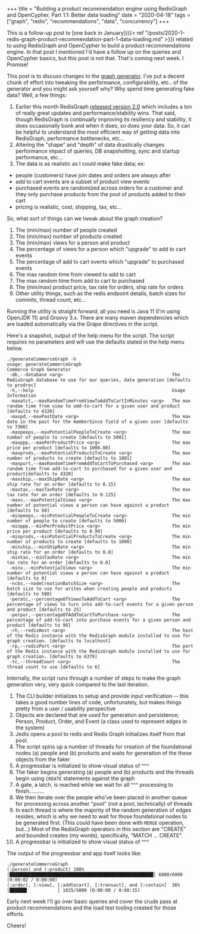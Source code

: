 +++
title = "Building a product recommendation engine using RedisGraph and OpenCypher, Part 1.1: Better data loading"
date = "2020-04-18"
tags = ["graph", "redis", "recommendations", "data", "concurrency"]
+++

This is a follow-up post to [one back in January]({{< ref "/posts/2020-1-redis-graph-product-recommendation-part-1-data-loading.md" >}}) related to using RedisGraph and OpenCypher to build a product recommendations engine. In that post I mentioned I'd have a follow up on the queries and OpenCypher basics, but this post is not that. That's coming next week. I Promise!

This post is to discuss changes to the [graph generator](https://github.com/joshdurbin/redis-graph-commerce-poc/blob/master/generateCommerceGraph). I've put a decent chunk of effort into tweaking the performance, configurability, etc.. of the generator and you might ask yourself why? Why spend time generating fake data? Well, a few things:

1. Earlier this month RedisGraph [released version 2.0](https://redislabs.com/blog/introducing-redisgraph-2-0/) which includes a ton of really great updates and performance/stability wins. That said, though RedisGraph is continually improving its resiliency and stability, it does occasionally bonk and when it does, so does your data. So, it can be helpful to understand the most efficient way of getting data into RedisGraph, performance bottlenecks, etc...
2. Altering the "shape" and "depth" of data drastically changes performance impact of queries, DB snapshotting, sync and startup performance, etc...
3. The data is as realistic as I could make fake data; ex:
  - people (customers) have join dates and orders are always after
  - add to cart events are a subset of product view events
  - purchased events are randomized across orders for a customer and they only purchase products from the pool of products added to their cart
  - pricing is realistic, cost, shipping, tax, etc...

So, what sort of things can we tweak about the graph creation?

1. The (min/max) number of people created
2. The (min/max) number of products created
3. The (min/max) views for a person and product
4. The percentage of views for a person which "upgrade" to add to cart events
5. The percentage of add to cart events which "upgrade" to purchased events
6. The max random time from viewed to add to cart
7. The max random time from add to cart to purchased
8. The (min/max) product price, tax rate for orders, ship rate for orders
9. Other utility things, such as the redis endpoint details, batch sizes for commits, thread count, etc...

Running the utility is straight forward, all you need is Java 11 (I'm using OpenJDK 11) and Groovy 3.x. There are many maven dependencies which are loaded automatically via the Grape directives in the script.

Here's a snapshot, output of the help menu for the script. The script requires no parameters and will use the defaults stated in the help menu below.

```
./generateCommerceGraph -h
usage: generateCommerceGraph
Commerce Graph Generator
 -db,--database <arg>                                         The RedisGraph database to use for our queries, data generation [defaults to prodrec]
 -h,--help                                                    Usage Information
 -maxatct,--maxRandomTimeFromViewToAddToCartInMinutes <arg>   The max random time from view to add-to-cart for a given user and product [defaults to 4320]
 -maxpd,--maxPastDate <arg>                                   The max date in the past for the memberSince field of a given user [defaults to 7300]
 -maxpeeps,--maxPotentialPeopleToCreate <arg>                 The max number of people to create [defaults to 5001]
 -maxppp,--maxPerProductPrice <arg>                           The max price per product [defaults to 1000.00]
 -maxprods,--maxPotentialProductsToCreate <arg>               The max number of products to create [defaults to 1001]
 -maxpurt,--maxRandomTimeFromAddToCartToPurchased <arg>       The max random time from add-to-cart to purchased for a given user and product[defaults to 4320]
 -maxship,--maxShipRate <arg>                                 The max ship rate for an order [defaults to 0.15]
 -maxtax,--maxTaxRate <arg>                                   The max tax rate for an order [defaults to 0.125]
 -maxv,--maxPotentialViews <arg>                              The max number of potential views a person can have against a product [defaults to 50]
 -minpeeps,--minPotentialPeopleToCreate <arg>                 The min number of people to create [defaults to 5000]
 -minppp,--minPerProductPrice <arg>                           The min price per product [defaults to 0.99]
 -minprods,--minPotentialProductsToCreate <arg>               The min number of products to create [defaults to 1000]
 -minship,--minShipRate <arg>                                 The min ship rate for an order [defaults to 0.0]
 -mintax,--minTaxRate <arg>                                   The min tax rate for an order [defaults to 0.0]
 -minv,--minPotentialViews <arg>                              The min number of potential views a person can have against a product [defaults to 0]
 -ncbs,--nodeCreationBatchSize <arg>                          The batch size to use for writes when creating people and products [defaults to 500]
 -peratc,--percentageOfViewsToAddToCart <arg>                 The percentage of views to turn into add-to-cart events for a given person and product [defaults to 25]
 -perpur,--percentageOfAddToCartToPurchase <arg>              The percentage of add-to-cart into purchase events for a given person and product [defaults to 90]
 -rh,--redisHost <arg>                                        The host of the Redis instance with the RedisGraph module installed to use for graph creation. [defaults to localhost]
 -rp,--redisPort <arg>                                        The port of the Redis instance with the RedisGraph module installed to use for graph creation. [defaults to 6379]
 -tc,--threadCount <arg>                                      The thread count to use [defaults to 6]
 ```

Internally, the script runs through a number of steps to make the graph generation very, very quick compared to the last iteration.

1. The CLI builder initializes to setup and provide input verification -- this takes a good number lines of code, unfortunately, but makes things pretty from a user / usability perspective
2. Objects are declared that are used for generation and persistence; Person, Product, Order, and Event (a class used to represent edges in the system)
3. Jedis opens a pool to redis and Redis Graph initializes itself from that pool.
4. The script spins up a number of threads for creation of the foundational nodes (a) people and (b) products and waits for generation of the these objects from the faker
5. A progressbar is initialized to show visual status of ^^^
6. The faker begins generating (a) people and (b) products and the threads begin using `CREATE` statements against the graph
7. A gate, a latch, is reached while we wait for all ^^^ processing to finish..........
8. We then iterate over the people who've been placed in another queue for processing across another "pool" (not a pool, technically) of threads
9. In each thread is where the majority of the random generation of edges resides, which is why we need to wait for those foundational nodes to be generated first. (This could have been done with `MERGE` operation, but...) Most of the RedisGraph operators in this section are "CREATE" and bounded creates (my words), specifically, "MATCH ... CREATE".
10. A progressbar is initialized to show visual status of ^^^

The output of the progressbar and app itself looks like:

```
./generateCommerceGraph
(:person) and (:product) 100% │██████████████████████████████████████████████████████│ 6000/6000 (0:00:02 / 0:00:00)
(:order), [:view], [:addtocart], [:transact], and [:contain]  36% │██████▌           │ 1825/5000 (0:00:08 / 0:00:15)
```

Early next week I'll go over basic queries and cover the crude pass at product recommendations and the load test tooling created for those efforts.

Cheers!
